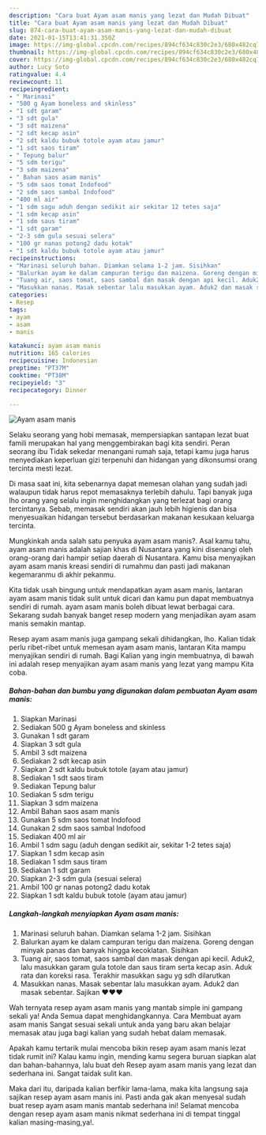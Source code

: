 ```yaml
---
description: "Cara buat Ayam asam manis yang lezat dan Mudah Dibuat"
title: "Cara buat Ayam asam manis yang lezat dan Mudah Dibuat"
slug: 874-cara-buat-ayam-asam-manis-yang-lezat-dan-mudah-dibuat
date: 2021-01-15T13:41:31.350Z
image: https://img-global.cpcdn.com/recipes/894cf634c830c2e3/680x482cq70/ayam-asam-manis-foto-resep-utama.jpg
thumbnail: https://img-global.cpcdn.com/recipes/894cf634c830c2e3/680x482cq70/ayam-asam-manis-foto-resep-utama.jpg
cover: https://img-global.cpcdn.com/recipes/894cf634c830c2e3/680x482cq70/ayam-asam-manis-foto-resep-utama.jpg
author: Lucy Soto
ratingvalue: 4.4
reviewcount: 11
recipeingredient:
- " Marinasi"
- "500 g Ayam boneless and skinless"
- "1 sdt garam"
- "3 sdt gula"
- "3 sdt maizena"
- "2 sdt kecap asin"
- "2 sdt kaldu bubuk totole ayam atau jamur"
- "1 sdt saos tiram"
- " Tepung balur"
- "5 sdm terigu"
- "3 sdm maizena"
- " Bahan saos asam manis"
- "5 sdm saos tomat Indofood"
- "2 sdm saos sambal Indofood"
- "400 ml air"
- "1 sdm sagu aduh dengan sedikit air sekitar 12 tetes saja"
- "1 sdm kecap asin"
- "1 sdm saus tiram"
- "1 sdt garam"
- "2-3 sdm gula sesuai selera"
- "100 gr nanas potong2 dadu kotak"
- "1 sdt kaldu bubuk totole ayam atau jamur"
recipeinstructions:
- "Marinasi seluruh bahan. Diamkan selama 1-2 jam. Sisihkan"
- "Balurkan ayam ke dalam campuran terigu dan maizena. Goreng dengan minyak panas dan banyak hingga kecoklatan. Sisihkan"
- "Tuang air, saos tomat, saos sambal dan masak dengan api kecil. Aduk2, lalu masukkan garam gula totole dan saus tiram serta kecap asin. Aduk rata dan koreksi rasa. Terakhir masukkan sagu yg sdh dilarutkan"
- "Masukkan nanas. Masak sebentar lalu masukkan ayam. Aduk2 dan masak sebentar. Sajikan ❤❤❤"
categories:
- Resep
tags:
- ayam
- asam
- manis

katakunci: ayam asam manis 
nutrition: 165 calories
recipecuisine: Indonesian
preptime: "PT37M"
cooktime: "PT38M"
recipeyield: "3"
recipecategory: Dinner

---
```



![Ayam asam manis](https://img-global.cpcdn.com/recipes/894cf634c830c2e3/680x482cq70/ayam-asam-manis-foto-resep-utama.jpg)

Selaku seorang yang hobi memasak, mempersiapkan santapan lezat buat famili merupakan hal yang menggembirakan bagi kita sendiri. Peran seorang ibu Tidak sekedar menangani rumah saja, tetapi kamu juga harus menyediakan keperluan gizi terpenuhi dan hidangan yang dikonsumsi orang tercinta mesti lezat.

Di masa  saat ini, kita sebenarnya dapat memesan olahan yang sudah jadi walaupun tidak harus repot memasaknya terlebih dahulu. Tapi banyak juga lho orang yang selalu ingin menghidangkan yang terlezat bagi orang tercintanya. Sebab, memasak sendiri akan jauh lebih higienis dan bisa menyesuaikan hidangan tersebut berdasarkan makanan kesukaan keluarga tercinta. 



Mungkinkah anda salah satu penyuka ayam asam manis?. Asal kamu tahu, ayam asam manis adalah sajian khas di Nusantara yang kini disenangi oleh orang-orang dari hampir setiap daerah di Nusantara. Kamu bisa menyajikan ayam asam manis kreasi sendiri di rumahmu dan pasti jadi makanan kegemaranmu di akhir pekanmu.

Kita tidak usah bingung untuk mendapatkan ayam asam manis, lantaran ayam asam manis tidak sulit untuk dicari dan kamu pun dapat membuatnya sendiri di rumah. ayam asam manis boleh dibuat lewat berbagai cara. Sekarang sudah banyak banget resep modern yang menjadikan ayam asam manis semakin mantap.

Resep ayam asam manis juga gampang sekali dihidangkan, lho. Kalian tidak perlu ribet-ribet untuk memesan ayam asam manis, lantaran Kita mampu menyajikan sendiri di rumah. Bagi Kalian yang ingin membuatnya, di bawah ini adalah resep menyajikan ayam asam manis yang lezat yang mampu Kita coba.

<!--inarticleads1-->

##### Bahan-bahan dan bumbu yang digunakan dalam pembuatan Ayam asam manis:

1. Siapkan  Marinasi
1. Sediakan 500 g Ayam boneless and skinless
1. Gunakan 1 sdt garam
1. Siapkan 3 sdt gula
1. Ambil 3 sdt maizena
1. Sediakan 2 sdt kecap asin
1. Siapkan 2 sdt kaldu bubuk totole (ayam atau jamur)
1. Sediakan 1 sdt saos tiram
1. Sediakan  Tepung balur
1. Sediakan 5 sdm terigu
1. Siapkan 3 sdm maizena
1. Ambil  Bahan saos asam manis
1. Gunakan 5 sdm saos tomat Indofood
1. Gunakan 2 sdm saos sambal Indofood
1. Sediakan 400 ml air
1. Ambil 1 sdm sagu (aduh dengan sedikit air, sekitar 1-2 tetes saja)
1. Siapkan 1 sdm kecap asin
1. Sediakan 1 sdm saus tiram
1. Sediakan 1 sdt garam
1. Siapkan 2-3 sdm gula (sesuai selera)
1. Ambil 100 gr nanas potong2 dadu kotak
1. Siapkan 1 sdt kaldu bubuk totole (ayam atau jamur)




<!--inarticleads2-->

##### Langkah-langkah menyiapkan Ayam asam manis:

1. Marinasi seluruh bahan. Diamkan selama 1-2 jam. Sisihkan
1. Balurkan ayam ke dalam campuran terigu dan maizena. Goreng dengan minyak panas dan banyak hingga kecoklatan. Sisihkan
1. Tuang air, saos tomat, saos sambal dan masak dengan api kecil. Aduk2, lalu masukkan garam gula totole dan saus tiram serta kecap asin. Aduk rata dan koreksi rasa. Terakhir masukkan sagu yg sdh dilarutkan
1. Masukkan nanas. Masak sebentar lalu masukkan ayam. Aduk2 dan masak sebentar. Sajikan ❤❤❤




Wah ternyata resep ayam asam manis yang mantab simple ini gampang sekali ya! Anda Semua dapat menghidangkannya. Cara Membuat ayam asam manis Sangat sesuai sekali untuk anda yang baru akan belajar memasak atau juga bagi kalian yang sudah hebat dalam memasak.

Apakah kamu tertarik mulai mencoba bikin resep ayam asam manis lezat tidak rumit ini? Kalau kamu ingin, mending kamu segera buruan siapkan alat dan bahan-bahannya, lalu buat deh Resep ayam asam manis yang lezat dan sederhana ini. Sangat taidak sulit kan. 

Maka dari itu, daripada kalian berfikir lama-lama, maka kita langsung saja sajikan resep ayam asam manis ini. Pasti anda gak akan menyesal sudah buat resep ayam asam manis mantab sederhana ini! Selamat mencoba dengan resep ayam asam manis nikmat sederhana ini di tempat tinggal kalian masing-masing,ya!.

